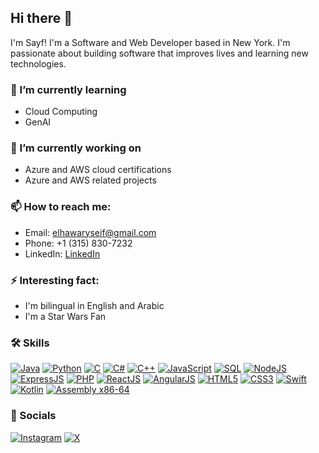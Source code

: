 ## Hi there 👋

<!--
**SMFEH323/SMFEH323** is a ✨ _special_ ✨ repository because its `README.md` (this file) appears on your GitHub profile.
-->

I'm Sayf! I'm a Software and Web Developer based in New York. I'm passionate about building software that improves lives and learning new technologies.

### 🌱 I’m currently learning
- Cloud Computing
- GenAI

### 🔭 I’m currently working on
- Azure and AWS cloud certifications
- Azure and AWS related projects

### 📫 How to reach me:
- Email: [elhawaryseif@gmail.com](mailto:elhawaryseif@gmail.com)
- Phone: +1 (315) 830-7232
- LinkedIn: [LinkedIn](https://www.linkedin.com/in/sayf-elhawary-935a10268)

### ⚡ Interesting fact:
- I'm bilingual in English and Arabic
- I'm a Star Wars Fan

### 🛠 Skills
[![Java](https://img.shields.io/badge/-Java-007396?style=flat-square&logo=java&logoColor=white)](https://www.java.com)
[![Python](https://img.shields.io/badge/-Python-3776AB?style=flat-square&logo=python&logoColor=white)](https://www.python.org)
[![C](https://img.shields.io/badge/-C-A8B9CC?style=flat-square&logo=c&logoColor=white)](https://en.wikipedia.org/wiki/C_(programming_language))
[![C#](https://img.shields.io/badge/-C%23-239120?style=flat-square&logo=c-sharp&logoColor=white)](https://dotnet.microsoft.com/languages/csharp)
[![C++](https://img.shields.io/badge/-C++-00599C?style=flat-square&logo=cplusplus&logoColor=white)](https://isocpp.org/)
[![JavaScript](https://img.shields.io/badge/-JavaScript-F7DF1E?style=flat-square&logo=javascript&logoColor=black)](https://www.javascript.com)
[![SQL](https://img.shields.io/badge/-SQL-4479A1?style=flat-square&logo=mysql&logoColor=white)](https://www.mysql.com)
[![NodeJS](https://img.shields.io/badge/-Node.js-339933?style=flat-square&logo=nodedotjs&logoColor=white)](https://nodejs.org)
[![ExpressJS](https://img.shields.io/badge/-Express.js-000000?style=flat-square&logo=express&logoColor=white)](https://expressjs.com)
[![PHP](https://img.shields.io/badge/-PHP-777BB4?style=flat-square&logo=php&logoColor=white)](https://www.php.net)
[![ReactJS](https://img.shields.io/badge/-React-61DAFB?style=flat-square&logo=react&logoColor=black)](https://reactjs.org)
[![AngularJS](https://img.shields.io/badge/-AngularJS-E23237?style=flat-square&logo=angularjs&logoColor=white)](https://angularjs.org)
[![HTML5](https://img.shields.io/badge/-HTML5-E34F26?style=flat-square&logo=html5&logoColor=white)](https://html.spec.whatwg.org/)
[![CSS3](https://img.shields.io/badge/-CSS3-1572B6?style=flat-square&logo=css3&logoColor=white)](https://www.w3.org/Style/CSS/Overview.en.html)
[![Swift](https://img.shields.io/badge/-Swift-FA7343?style=flat-square&logo=swift&logoColor=white)](https://swift.org)
[![Kotlin](https://img.shields.io/badge/-Kotlin-0095D5?style=flat-square&logo=kotlin&logoColor=white)](https://kotlinlang.org)
[![Assembly x86-64](https://img.shields.io/badge/-Assembly_x86--64-007ACC?style=flat-square&logo=assembly&logoColor=white)](https://en.wikipedia.org/wiki/X86_assembly_language)

<!--### 📊 My GitHub Stats
![Your GitHub Stats](https://github-readme-stats.vercel.app/api?username=SMFEH323&show_icons=true&theme=radical)-->

### 🔗 Socials
[![Instagram](https://img.shields.io/badge/-Instagram-E4405F?style=flat-square&logo=instagram&logoColor=white)](https://www.instagram.com/elhawarysayf?igsh=MXNndHkybnUzcm53YQ%3D%3D&utm_source=qr)
[![X](https://img.shields.io/badge/-X-1DA1F2?style=flat-square&logo=twitter&logoColor=white)](https://x.com/HawarySeif)
